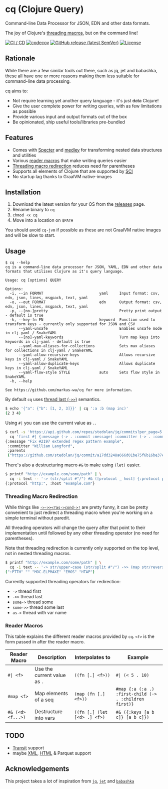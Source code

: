 # cq (Clojure Query)

Command-line Data Processor for JSON, EDN and other data formats.

The joy of Clojure's [threading macros](https://clojure.org/guides/threading_macros), but on the command line!

[![CI / CD](https://github.com/markus-wa/cq/actions/workflows/cicd.yaml/badge.svg)](https://github.com/markus-wa/cq/actions/workflows/cicd.yaml)
[![codecov](https://codecov.io/gh/markus-wa/cq/branch/main/graph/badge.svg?token=zGovO2H0bm)](https://codecov.io/gh/markus-wa/cq)
[![GitHub release (latest SemVer)](https://img.shields.io/github/v/release/markus-wa/cq)](https://github.com/markus-wa/cq/releases)
[![License](https://img.shields.io/badge/license-EPL--2.0-blue)](LICENSE)

## Rationale

While there are a few similar tools out there, such as jq, jet and babashka, these all have one or more reasons making them less suitable for command-line data processing.

cq aims to:

- Not require learning yet another query language - it's just ~~data~~ Clojure!
- Give the user complete power for writing queries, with as few limitations as possible
- Provide various input and output formats out of the box
- Be opinionated, ship useful tools/libraries pre-bundled

## Features

- Comes with [Specter](https://github.com/redplanetlabs/specter) and [medley](https://github.com/weavejester/medley) for transforming nested data structures and utilities
- Various [reader macros](#reader-macros) that make writing queries easier
- [Threading macro redirection](#threading-macro-redirection) reduces need for parentheses
- Supports all elements of Clojure that are supported by [SCI](https://github.com/borkdude/sci)
- No startup lag thanks to GraalVM native-images

## Installation

1. Download the latest version for your OS from the [releases](https://github.com/markus-wa/cq/releases) page.
2. Rename binary to `cq`
3. `chmod +x cq`
4. Move into a location on `$PATH`

You should avoid `cq-jvm` if possible as these are not GraalVM native images and will be slow to start.

## Usage

```
$ cq --help
cq is a command-line data processor for JSON, YAML, EDN and other data formats that utilises Clojure as it's query language.

Usage: cq [options] QUERY

Options:
  -i, --in FORMAT                         yaml     Input format: csv, edn, json, lines, msgpack, text, yaml
  -o, --out FORMAT                        edn      Output format: csv, edn, json, lines, msgpack, text, yaml
  -p, --[no-]pretty                                Pretty print output - default is true
  -k, --key-fn FN                         keyword  Function used to transform keys - currently only supported for JSON and CSV
      --yaml-unsafe                                Enables unsafe mode in clj-yaml / SnakeYAML
      --[no]-yaml-keywords                         Turn map keys into keywords in clj-yaml - default is true
      --yaml-max-aliases-for-collections           Sets max aliases for collections in clj-yaml / SnakeYAML
      --yaml-allow-recursive-keys                  Allows recursive keys in clj-yaml / SnakeYAML
      --yaml-allow-duplicate-keys                  Allows duplicate keys in clj-yaml / SnakeYAML
      --yaml-flow-style STYLE             auto     Sets flow style in SnakeYAML
  -h, --help

See https://github.com/markus-wa/cq for more information.
```

By default `cq` uses [thread last (`->>`)](https://clojure.org/guides/threading_macros#thread-last) semantics.

```bash
$ echo '{"a": {"b": [1, 2, 3]}}' | cq ':a :b (map inc)'
(2 3 4)
```

Using `#|` you can use the current value as `.`.

```bash
$ curl -s 'https://api.github.com/repos/stedolan/jq/commits?per_page=5' | \
  cq 'first #| {:message (-> . :commit :message) :committer (-> . :commit :committer :name) :parents (->> . :parents (map :html_url))}'
{:message "Fix #2197 extended regex pattern example",
 :committer "William Langford",
 :parents
 ("https://github.com/stedolan/jq/commit/a17dd3248a666d01be75f6b16be37e80e20b0954")}
```

There's also a destructuring macro `#&` to make using `(let)` easier.

```bash
$ printf "http://example.com/some/path" | \
  cq -i text -- '-> (str/split #"/") #& ([protocol _ host] {:protocol protocol :host host})'
{:protocol "http:", :host "example.com"}
```

### Threading Macro Redirection

While things like [`->->><?as->cond->!`](https://github.com/randomcorp/thread-first-thread-last-backwards-question-mark-as-arrow-cond-arrow-bang) are pretty funny,
it can be pretty convenient to just redirect a threading macro when you're working on a simple terminal without paredit.

All threading operators will change the query after that point to their implementation until followed by any other threading operator (no need for parentheses).

Note that threading redirection is currently only supported on the top level, not in nested threading macros.

```bash
$ printf "http://example.com/some/path" | \
  cq -i text -- '-> str/upper-case (str/split #"/") ->> (map str/reverse)'
(":PTTH" "" "MOC.ELPMAXE" "EMOS" "HTAP")
```

Currently supported threading operators for redirection:

- `->` thread first
- `->>` thread last
- `some->` thread some
- `some->>` thread some last
- `as->` thread with var name

### Reader Macros

This table explains the different reader macros provided by `cq`.
`<f>` is the form passed in after the reader macro.

| Reader Macro | Description | Interpolates to | Example |
| ------------ | ----------- | --------------- | ------- |
| `#\| <f>`  | Use the current value as `.` | `((fn [.] <f>))` | `#\| (< 5 . 10)` |
| `#map <f>` | Map elements of a seq | `(map (fn [.] <f>))` | `#map {:a (:a .) :first-child (-> . :children first)}` |
| `#& (<d> <f...>)` | Destructure into vars | `((fn [.] (let [<d> .] <f>)` | `#& ({:keys [a b c]} [a b c]})` |

## TODO

- [Transit](https://github.com/cognitect/transit-clj) support
- maybe [XML](https://github.com/tolitius/xml-in), [HTML](https://github.com/davidsantiago/hickory) & Parquet support

## Acknowledgements

This project takes a lot of inspiration from [`jq`](https://stedolan.github.io/jq/), [`jet`](https://github.com/borkdude/jet) and [`babashka`](https://github.com/babashka/babashka)
